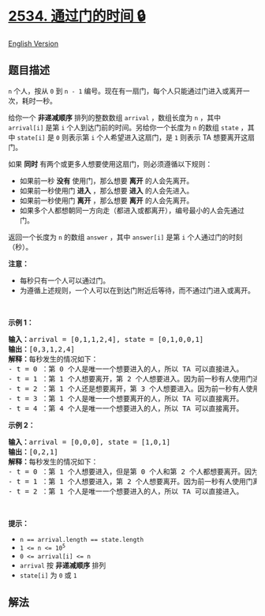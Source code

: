# [2534. 通过门的时间 🔒](https://leetcode.cn/problems/time-taken-to-cross-the-door)

[English Version](/solution/2500-2599/2534.Time%20Taken%20to%20Cross%20the%20Door/README_EN.md)

<!-- tags:队列,数组,模拟 -->

<!-- difficulty:困难 -->

## 题目描述

<!-- 这里写题目描述 -->

<p><code>n</code> 个人，按从 <code>0</code> 到 <code>n - 1</code> 编号。现在有一扇门，每个人只能通过门进入或离开一次，耗时一秒。</p>

<p>给你一个 <strong>非递减顺序</strong> 排列的整数数组 <code>arrival</code> ，数组长度为 <code>n</code> ，其中 <code>arrival[i]</code> 是第 <code>i</code> 个人到达门前的时间。另给你一个长度为 <code>n</code> 的数组 <code>state</code> ，其中 <code>state[i]</code> 是 <code>0</code> 则表示第 <code>i</code> 个人希望进入这扇门，是 <code>1</code> 则表示 TA 想要离开这扇门。</p>

<p>如果 <strong>同时</strong> 有两个或更多人想要使用这扇门，则必须遵循以下规则：</p>

<ul>
	<li>如果前一秒 <strong>没有</strong> 使用门，那么想要 <strong>离开</strong> 的人会先离开。</li>
	<li>如果前一秒使用门 <strong>进入</strong> ，那么想要 <strong>进入</strong> 的人会先进入。</li>
	<li>如果前一秒使用门 <strong>离开</strong> ，那么想要 <strong>离开</strong> 的人会先离开。</li>
	<li>如果多个人都想朝同一方向走（都进入或都离开），编号最小的人会先通过门。</li>
</ul>

<p>返回一个长度为 <code>n</code> 的数组<em> </em><code>answer</code><em> </em>，其中<em> </em><code>answer[i]</code><em> </em>是第 <code>i</code> 个人通过门的时刻（秒）。</p>
<strong>注意：</strong>

<ul>
	<li>每秒只有一个人可以通过门。</li>
	<li>为遵循上述规则，一个人可以在到达门附近后等待，而不通过门进入或离开。</li>
</ul>

<p>&nbsp;</p>

<p><strong>示例 1：</strong></p>

<pre>
<strong>输入：</strong>arrival = [0,1,1,2,4], state = [0,1,0,0,1]
<strong>输出：</strong>[0,3,1,2,4]
<strong>解释：</strong>每秒发生的情况如下：
- t = 0 ：第 0 个人是唯一一个想要进入的人，所以 TA 可以直接进入。
- t = 1 ：第 1 个人想要离开，第 2 个人想要进入。因为前一秒有人使用门进入，所以第 2 个人先进入。
- t = 2 ：第 1 个人还是想要离开，第 3 个人想要进入。因为前一秒有人使用门进入，所以第 3 个人先进入。
- t = 3 ：第 1 个人是唯一一个想要离开的人，所以 TA 可以直接离开。
- t = 4 ：第 4 个人是唯一一个想要进入的人，所以 TA 可以直接离开。
</pre>

<p><strong>示例 2：</strong></p>

<pre>
<strong>输入：</strong>arrival = [0,0,0], state = [1,0,1]
<strong>输出：</strong>[0,2,1]
<strong>解释：</strong>每秒发生的情况如下：
- t = 0 ：第 1 个人想要进入，但是第 0 个人和第 2 个人都想要离开。因为前一秒没有使用门，所以想要离开的人会先离开。又因为第 0 个人的编号更小，所以 TA 先离开。
- t = 1 ：第 1 个人想要进入，第 2 个人想要离开。因为前一秒有人使用门离开，所以第 2 个人先离开。
- t = 2 ：第 1 个人是唯一一个想要进入的人，所以 TA 可以直接进入。
</pre>

<p>&nbsp;</p>

<p><strong>提示：</strong></p>

<ul>
	<li><code>n == arrival.length == state.length</code></li>
	<li><code>1 &lt;= n &lt;= 10<sup>5</sup></code></li>
	<li><code>0 &lt;= arrival[i] &lt;= n</code></li>
	<li><code>arrival</code> 按 <strong>非递减顺序</strong> 排列</li>
	<li><code>state[i]</code> 为 <code>0</code> 或 <code>1</code></li>
</ul>

## 解法

<!-- end -->
